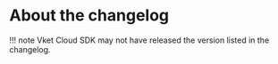 # About the changelog
!!! note
     Vket Cloud SDK may not have released the version listed in the changelog.